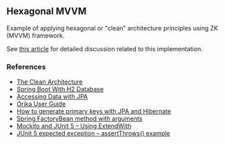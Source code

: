 Hexagonal MVVM
---

Example of applying hexagonal or "clean" architecture principles using ZK (MVVM) framework.

See [this article](https://medium.com/@gushakov/hexagonal-architecture-with-mvvm-and-zk-framework-7bb5b8291c09) 
for detailed discussion related to this implementation.


### References

- [The Clean Architecture](https://blog.cleancoder.com/uncle-bob/2012/08/13/the-clean-architecture.html)
- [Spring Boot With H2 Database](https://www.baeldung.com/spring-boot-h2-database)
- [Accessing Data with JPA](https://spring.io/guides/gs/accessing-data-jpa/)
- [Orika User Guide](https://orika-mapper.github.io/orika-docs/)
- [How to generate primary keys with JPA and Hibernate](https://thorben-janssen.com/jpa-generate-primary-keys/)
- [Spring FactoryBean method with arguments](https://stackoverflow.com/questions/22667156/spring-factorybean-method-with-arguments)
- [Mockito and JUnit 5 – Using ExtendWith](https://www.baeldung.com/mockito-junit-5-extension)
- [JUnit 5 expected exception – assertThrows() example](https://howtodoinjava.com/junit5/expected-exception-example/)